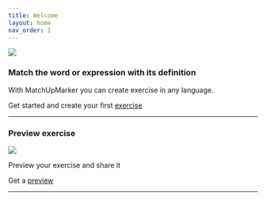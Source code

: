 ```yaml
---
title: Welcome
layout: home
nav_order: 1
---
```

![](../../assets/images/MainScreen.png)

### Match the word or expression with its definition 

With MatchUpMarker you can create exercise in any language.

Get started and create your first [exercise]

---

### Preview exercise

![](../../assets/images/Preview.png)

Preview your exercise and share it

Get a [preview]

---

[exercise]: /getStarted/
[preview]: /preview/
